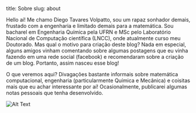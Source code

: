 title: Sobre 
slug: about

Hello aí! Me chamo Diego Tavares Volpatto, sou um rapaz sonhador demais, frustado com a engenharia e limitado demais para a matemática. Sou bacharel em Engenharia Química pela UFRN e MSc pelo Laboratório Nacional de Computação científica (LNCC), onde atualmente curso meu Doutorado. Mas qual o motivo para criação deste blog? Nada em especial, alguns amigos vinham comentando sobre algumas postagens que eu vinha fazendo em uma rede social (facebook) e recomendaram sobre a criação de um blog. Portanto, assim nasceu esse blog!


O que veremos aqui? Divagações bastante informais sobre matemática computacional, engenharia (particularmente Química e Mecânica) e coisitas mais que eu achar interessante por aí! Ocasionalmente, publicarei algumas notas pessoais que tenha desenvolvido.

![Alt Text](/images/olocobixo.jpg)
